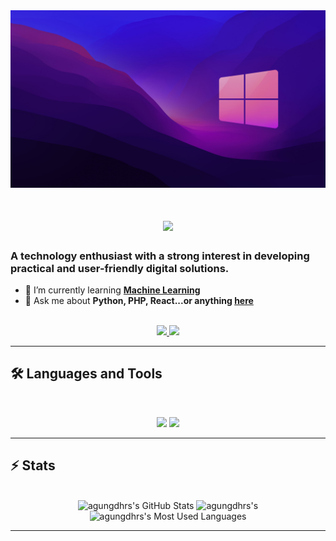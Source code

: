 <img src="https://github.com/agungdhrs/agungdhrs/blob/main/wallpaperflare.com_wallpaper.jpg" alt="Banner of Windows">

<h1 align="center">
    <img src="https://readme-typing-svg.herokuapp.com/?font=Inter&size=48&center=true&vCenter=true&width=500&height=70&color=4493F8&duration=4000&lines=Hi+There!+👋;+I'm+Agung+Dharma!;" />
</h1>

### A technology enthusiast with a strong interest in developing practical and user-friendly digital solutions.

- 🌱 I’m currently learning **[Machine Learning]([https://blog.bytebytego.com/p/free-system-design-pdf-158-pages](https://github.com/ageron/handson-ml3))**
- 💬 Ask me about **Python, PHP, React...or anything [here](https://github.com/agungdhr/agungdhr/issues)**

<br>

<div align="center">
  <a href="agungdhrs@gmail.com">
    <img src="https://img.shields.io/badge/Gmail-333333?style=for-the-badge&logo=gmail&logoColor=red" />
  </a>
  <a href="https://linkedin.com/in/agungdhr" target="_blank">
    <img src="https://img.shields.io/badge/LinkedIn-0077B5?style=for-the-badge&logo=linkedin&logoColor=white" target="_blank" />
  </a>
</div>

<hr>

## 🛠️ Languages and Tools

<br>

<p align="center">
  <img src="https://skillicons.dev/icons?i=tensorflow,py,react,mysql,laravel,bootstrap,css,dart,debian" />
  <img src="https://skillicons.dev/icons?i=firebase,flask,flutter,tailwind,js,vue,gcp,html,kotlin,postman" />
</p>

<hr>

## ⚡️ Stats

<br>

<div align=center>
  <img width=390 src="https://github-readme-stats.vercel.app/api?username=agungdhrs&theme=transparent&count_private=true&show_icons=true&rank_icon=github&locale=en" alt="agungdhrs's GitHub Stats" />
  <img width=390 src="https://github-readme-streak-stats.herokuapp.com/?user=agungdhrs&theme=transparent&count_private=true&border_radius=10&locale=en" alt="agungdhrs's" />
  <img width=325 src="https://github-readme-stats.vercel.app/api/top-langs?username=agungdhrs&theme=transparent&layout=donut&hide=css&langs_count=8&border_radius=10&show_icons=true&locale=en" alt="agungdhrs's Most Used Languages" />
</div>

<hr>

